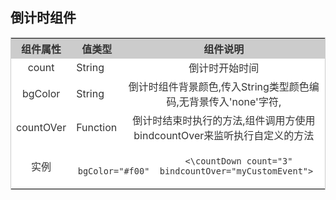 ## 倒计时组件
<style>
.center{
    text-align:center;
}
th{
    background:#ccc;
    color:#333;
}
td{
    background:#fff;
    color:#333;
}

</style>
<table style="border:1px #ccc solid;width:100%;">
    <tr>
        <th>组件属性</th>
        <th>值类型</th>
        <th>组件说明</th>
    </tr>
    <tr>
        <td class="center">count</td>
        <td>String</td>
        <td class="center">倒计时开始时间</td>
    </tr>
    <tr>
        <td class="center">bgColor</td>
        <td>String</td>
        <td class="center">倒计时组件背景颜色,传入String类型颜色编码,无背景传入'none'字符,</td>
    </tr>
    <tr>
        <td class="center">countOVer</td>
        <td>Function</td>
        <td class="center">倒计时结束时执行的方法,组件调用方使用bindcountOver来监听执行自定义的方法</td>
    </tr>
    <tr>
        <td class="center">实例</td>
        <td class="center" colspan="2"> 
            <code>
                <\countDown count="3" bgColor="#f00"  bindcountOver="myCustomEvent"></countDown> 
            </code> 
        </td>
    </tr>
</table>